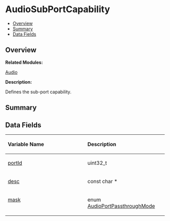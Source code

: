 # AudioSubPortCapability<a name="ZH-CN_TOPIC_0000001055358100"></a>

-   [Overview](#section236366782165630)
-   [Summary](#section156433704165630)
-   [Data Fields](#pub-attribs)

## **Overview**<a name="section236366782165630"></a>

**Related Modules:**

[Audio](Audio.md)

**Description:**

Defines the sub-port capability. 

## **Summary**<a name="section156433704165630"></a>

## Data Fields<a name="pub-attribs"></a>

<a name="table1203954068165630"></a>
<table><thead align="left"><tr id="row124358756165630"><th class="cellrowborder" valign="top" width="50%" id="mcps1.1.3.1.1"><p id="p642235668165630"><a name="p642235668165630"></a><a name="p642235668165630"></a>Variable Name</p>
</th>
<th class="cellrowborder" valign="top" width="50%" id="mcps1.1.3.1.2"><p id="p1265082934165630"><a name="p1265082934165630"></a><a name="p1265082934165630"></a>Description</p>
</th>
</tr>
</thead>
<tbody><tr id="row293700842165630"><td class="cellrowborder" valign="top" width="50%" headers="mcps1.1.3.1.1 "><p id="p802223836165630"><a name="p802223836165630"></a><a name="p802223836165630"></a><a href="Audio.md#ga4b35c30d09b716f0bd2c7c22587e3f7a">portId</a></p>
</td>
<td class="cellrowborder" valign="top" width="50%" headers="mcps1.1.3.1.2 "><p id="p597759070165630"><a name="p597759070165630"></a><a name="p597759070165630"></a>uint32_t </p>
</td>
</tr>
<tr id="row1706254544165630"><td class="cellrowborder" valign="top" width="50%" headers="mcps1.1.3.1.1 "><p id="p1043031096165630"><a name="p1043031096165630"></a><a name="p1043031096165630"></a><a href="Audio.md#gafe579a4229429c8665d1c3d95fc1f964">desc</a></p>
</td>
<td class="cellrowborder" valign="top" width="50%" headers="mcps1.1.3.1.2 "><p id="p268188737165630"><a name="p268188737165630"></a><a name="p268188737165630"></a>const char * </p>
</td>
</tr>
<tr id="row732386745165630"><td class="cellrowborder" valign="top" width="50%" headers="mcps1.1.3.1.1 "><p id="p860776807165630"><a name="p860776807165630"></a><a name="p860776807165630"></a><a href="Audio.md#ga958a6104e7ab64f75618015bfb097a32">mask</a></p>
</td>
<td class="cellrowborder" valign="top" width="50%" headers="mcps1.1.3.1.2 "><p id="p851026722165630"><a name="p851026722165630"></a><a name="p851026722165630"></a>enum <a href="Audio.md#ga186d2d4f9a2ecacb80cd2cce2bd26f0e">AudioPortPassthroughMode</a> </p>
</td>
</tr>
</tbody>
</table>

